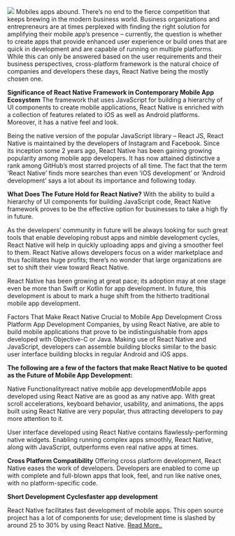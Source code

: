 ![](https://images.viblo.asia/c5be3102-343c-4410-a23f-975fc4ed52dd.jpg)
Mobiles apps abound. There’s no end to the fierce competition that keeps brewing in the modern business world. Business organizations and entrepreneurs are at times perplexed with finding the right solution for amplifying their mobile app’s presence – currently, the question is whether to create apps that provide enhanced user experience or build ones that are quick in development and are capable of running on multiple platforms. While this can only be answered based on the user requirements and their business perspectives, cross-platform framework is the natural choice of companies and developers these days, React Native being the mostly chosen one.

**Significance of React Native Framework in Contemporary Mobile App Ecosystem**
The framework that uses JavaScript for building a hierarchy of UI components to create mobile applications, React Native is enriched with a collection of features related to iOS as well as Android platforms. Moreover, it has a native feel and look.

Being the native version of the popular JavaScript library – React JS, React Native is maintained by the developers of Instagram and Facebook. Since its inception some 2 years ago, React Native has been gaining growing popularity among mobile app developers. It has now attained distinctive a rank among GitHub’s most starred projects of all time. The fact that the term ‘React Native’ finds more searches than even ‘iOS development’ or ‘Android development’ says a lot about its importance and following today.

**What Does The Future Hold for React Native?**
With the ability to build a hierarchy of UI components for building JavaScript code, React Native framework proves to be the effective option for businesses to take a high fly in future.

As the developers’ community in future will be always looking for such great tools that enable developing robust apps and nimble development cycles, React Native will help in quickly uploading apps and giving a smoother feel to them. React Native allows developers focus on a wider marketplace and thus facilitates huge profits; there’s no wonder that large organizations are set to shift their view toward React Native.

React Native has been growing at great pace; its adoption may at one stage even be more than Swift or Kotlin for app development.  In future, this development is about to mark a huge shift from the hitherto traditional mobile app development.

Factors That Make React Native Crucial to Mobile App Development
Cross Platform App Development Companies, by using React Native, are able to build mobile applications that prove to be indistinguishable from apps developed with Objective-C or Java. Making use of React Native and JavaScript, developers can assemble building blocks similar to the basic user interface building blocks in regular Android and iOS apps.

**The following are a few of the factors that make React Native to be quoted as the Future of Mobile App Development:**

Native Functionalityreact native mobile app developmentMobile apps developed using React Native are as good as any native app. With great scroll accelerations, keyboard behavior, usability, and animations, the apps built using React Native are very popular, thus attracting developers to pay more attention to it.

User interface developed using React Native contains flawlessly-performing native widgets. Enabling running complex apps smoothly, React Native, along with JavaScript, outperforms even real native apps at times.

**Cross Platform Compatibility**
Offering cross platform development, React Native eases the work of developers. Developers are enabled to come up with complete and full-blown apps that look, feel, and run like native ones, with no platform-specific code.

**Short Development Cyclesfaster app development**

React Native facilitates fast development of mobile apps. This open source project has a lot of components for use; development time is slashed by around 25 to 30% by using React Native. [Read More..](https://www.w2ssolutions.com/blog/react-native-mobile-app-development/)